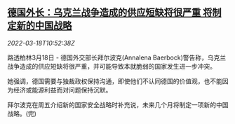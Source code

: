 <!--1647601263000-->
[德国外长：乌克兰战争造成的供应短缺将很严重 将制定新的中国战略](https://cn.reuters.com/article/germany-baerbock-ukraine-war-china-0318-idCNKCS2LF114)
------

<div><i>2022-03-18T10:52:38Z</i></div><p>路透柏林3月18日 - 德国外交部长拜尔波克(Annalena Baerbock)警告称，乌克兰战争造成的供应短缺将很严重，并可能导致本就脆弱的国家发生进一步冲突。</p><p>她强调，德国需要与独裁政权保持沟通，即使他们不认同德国的价值观，也不能因为经济或能源利益而对问题保持沉默。</p><p>拜尔波克在周五介绍新的国家安全战略时补充说，未来几个月将制定一项新的中国战略。(完)</p>
